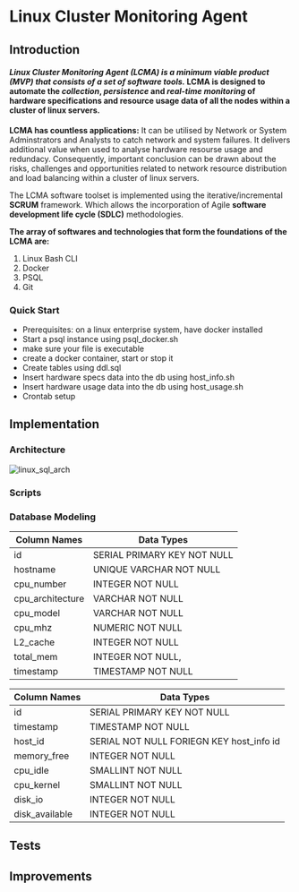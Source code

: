 # Linux Cluster Monitoring Agent

## Introduction

#### _**Linux Cluster Monitoring Agent (LCMA) is a minimum viable product (MVP) that consists of a set of software tools.**_ LCMA is designed to automate the **_collection_**, **_persistence_** and **_real-time monitoring_** of hardware specifications and resource usage data of all the nodes within a cluster of linux servers.

**LCMA has countless applications:**
It can be utilised by Network or System Adminstrators and Analysts to catch network and system failures. It delivers additional value when used to analyse hardware resourse usage and redundacy. Consequently, important conclusion can be drawn about the risks, challenges and opportunities related to network resource distribution and load balancing within a cluster of linux servers. 

The LCMA software toolset is implemented using the iterative/incremental **SCRUM** framework. Which allows the incorporation of Agile **software development life cycle (SDLC)** methodologies. 

**The array of softwares and technologies that form the foundations of the LCMA are:**
1. Linux Bash CLI
2. Docker
3. PSQL
4. Git


### Quick Start
- Prerequisites: on a linux enterprise system, have docker installed
- Start a psql instance using psql_docker.sh
- make sure your file is executable 
- create a docker container, start or stop it
- Create tables using ddl.sql
- Insert hardware specs data into the db using host_info.sh
- Insert hardware usage data into the db using host_usage.sh
- Crontab setup

## Implementation

### Architecture

![linux_sql_arch](https://user-images.githubusercontent.com/50436238/118318188-04fb4600-b4c7-11eb-9b86-316be03e5a2a.png)

### Scripts

### Database Modeling

Column Names | Data Types
------------ | -------------
id| SERIAL PRIMARY KEY NOT NULL
hostname| UNIQUE VARCHAR NOT NULL
cpu_number| INTEGER NOT NULL
cpu_architecture| VARCHAR NOT NULL
cpu_model| VARCHAR NOT NULL
cpu_mhz| NUMERIC NOT NULL
L2_cache| INTEGER NOT NULL
total_mem| INTEGER NOT NULL,
timestamp | TIMESTAMP NOT NULL



Column Names | Data Types
------------ | -------------
id| SERIAL PRIMARY KEY NOT NULL
timestamp| TIMESTAMP NOT NULL
host_id| SERIAL NOT NULL FORIEGN KEY host_info id
memory_free| INTEGER NOT NULL
cpu_idle| SMALLINT NOT NULL
cpu_kernel| SMALLINT NOT NULL
disk_io| INTEGER NOT NULL
disk_available| INTEGER NOT NULL

## Tests

## Improvements
